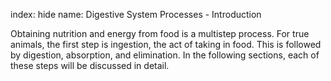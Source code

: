 index: hide
name: Digestive System Processes - Introduction

Obtaining nutrition and energy from food is a multistep process. For true animals, the first step is ingestion, the act of taking in food. This is followed by digestion, absorption, and elimination. In the following sections, each of these steps will be discussed in detail.

